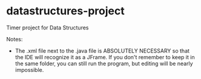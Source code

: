 # datastructures-project
Timer project for Data Structures

Notes: 

- The .xml file next to the .java file is ABSOLUTELY NECESSARY so that the IDE will recognize it as a JFrame. If you don't remember to keep it in the same folder, you can still run the program, but editing will be nearly impossible.
